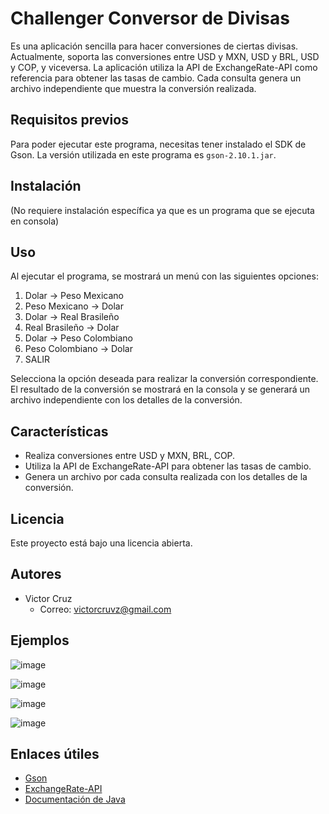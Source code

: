 # Challenger Conversor de Divisas

Es una aplicación sencilla para hacer conversiones de ciertas divisas. Actualmente, soporta las conversiones entre USD y MXN, USD y BRL, USD y COP, y viceversa.
La aplicación utiliza la API de ExchangeRate-API como referencia para obtener las tasas de cambio.
Cada consulta genera un archivo independiente que muestra la conversión realizada.

## Requisitos previos

Para poder ejecutar este programa, necesitas tener instalado el SDK de Gson. La versión utilizada en este programa es `gson-2.10.1.jar`.

## Instalación

(No requiere instalación específica ya que es un programa que se ejecuta en consola)

## Uso

Al ejecutar el programa, se mostrará un menú con las siguientes opciones:

1. Dolar    ->    Peso Mexicano
2. Peso Mexicano   ->    Dolar
3. Dolar    ->    Real Brasileño
4. Real Brasileño   ->    Dolar
5. Dolar    ->    Peso Colombiano
6. Peso Colombiano   ->    Dolar
7. SALIR

Selecciona la opción deseada para realizar la conversión correspondiente.
El resultado de la conversión se mostrará en la consola y se generará un archivo independiente con los detalles de la conversión.

## Características

- Realiza conversiones entre USD y MXN, BRL, COP.
- Utiliza la API de ExchangeRate-API para obtener las tasas de cambio.
- Genera un archivo por cada consulta realizada con los detalles de la conversión.

## Licencia

Este proyecto está bajo una licencia abierta.

## Autores

- Victor Cruz
  - Correo: [victorcruvz@gmail.com](mailto:victorcruvz@gmail.com)

## Ejemplos

![image](https://github.com/victorcruvz/ConversorDeMonedas/assets/55815592/accea0ba-b9cf-46db-ba3a-67afce779e75)

![image](https://github.com/victorcruvz/ConversorDeMonedas/assets/55815592/21c4140b-679d-4a90-9e50-88bc795519b0)

![image](https://github.com/victorcruvz/ConversorDeMonedas/assets/55815592/f91f79a0-96ee-4bd8-8718-fa852fb02d33)

![image](https://github.com/victorcruvz/ConversorDeMonedas/assets/55815592/64c371d6-2481-4dda-92c9-f250c6a65099)

## Enlaces útiles

- [Gson](https://github.com/google/gson)
- [ExchangeRate-API](https://app.exchangerate-api.com)
- [Documentación de Java](https://docs.oracle.com/en/java/)
